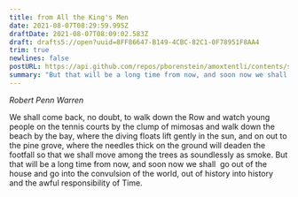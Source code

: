 ```yaml
---
title: from All the King's Men
date: 2021-08-07T08:29:59.995Z
draftDate: 2021-08-07T08:09:02.583Z
draft: drafts5://open?uuid=8FF86647-B149-4CBC-82C1-0F78951F8AA4
trim: true
newlines: false
postURL: https://api.github.com/repos/pborenstein/amoxtentli/contents/src/posts/8ff86647-b149-4cbc-82c1-0f78951f8aa4.md
summary: "But that will be a long time from now, and soon now we shall  go out of the house and go into the convulsion of the world"
---
```



_Robert Penn Warren_

We shall come back, no doubt, to walk down the Row and watch young people on the tennis courts by the clump of mimosas and walk down the beach by the bay, where the diving floats lift gently in the sun, and on out to the pine grove, where the needles thick on the ground will deaden the footfall so that we shall move among the trees as soundlessly as smoke. But that will be a long time from now, and soon now we shall  go out of the house and go into the convulsion of the world, out of history into history and the awful responsibility of Time.
